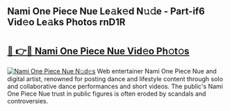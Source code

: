 ## Nami One Piece Nue Le𝚊k𝚎d N𝚞𝚍e - Part-if6 Vid𝚎o Le𝚊ks Photos rnD1R

# <h2><a href="http://fb7h73.evod.top/?m=Nami+One+Piece+Nue">🔗 👉🔴 Nami One Piece Nue Vid𝚎o Ph𝚘t𝚘s</a></h2>

[![Nami One Piece Nue N𝚞d𝚎s](https://i.imgur.com/8V9OHl7.gif)](http://fb7h73.evod.top/?m=Nami+One+Piece+Nue)
Web entertainer Nami One Piece Nue and digital artist, renowned for posting dance and lifestyle content through solo and collaborative dance performances and short videos. The public's Nami One Piece Nue trust in public figures is often eroded by scandals and controversies. 
